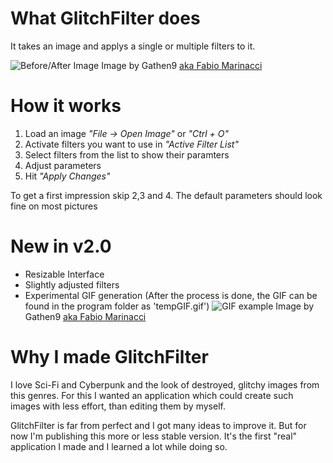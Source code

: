# What GlitchFilter does
It takes an image and applys a single or multiple filters to it.

![Before/After Image](https://dl.dropboxusercontent.com/s/0i0pqqblf4ugv17/preview.png "Before / After")
Image by Gathen9 [aka Fabio Marinacci](https://deviantart.com/gathen9)

# How it works
1. Load an image *"File -> Open Image"* or *"Ctrl + O"*
2. Activate filters you want to use in *"Active Filter List"*
3. Select filters from the list to show their paramters
4. Adjust parameters
5. Hit *"Apply Changes"*

To get a first impression skip 2,3 and 4. The default parameters should look fine on most pictures

# New in v2.0
- Resizable Interface
- Slightly adjusted filters
- Experimental GIF generation (After the process is done, the GIF can be found in the program folder as 'tempGIF.gif')
![GIF example](https://dl.dropboxusercontent.com/s/bylat5qg5zsxt0t/previewGIF.gif "GIF example")
Image by Gathen9 [aka Fabio Marinacci](https://deviantart.com/gathen9)

# Why I made GlitchFilter
I love Sci-Fi and Cyberpunk and the look of destroyed, glitchy images from this genres. For this I wanted an application which could create such images with less effort, than editing them by myself.

GlitchFilter is far from perfect and I got many ideas to improve it. But for now I'm publishing this more or less stable version.
It's the first "real" application I made and I learned a lot while doing so.
